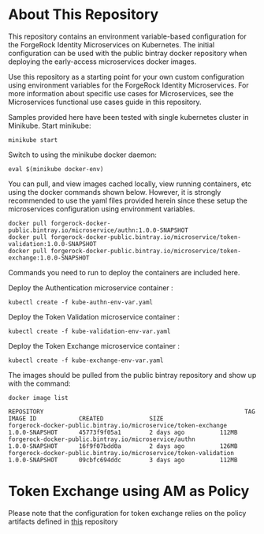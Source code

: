 # About This Repository
This repository contains an environment variable-based configuration for the ForgeRock Identity Microservices on Kubernetes. The initial configuration can be used with the public bintray docker repository when deploying the early-access microservices docker images.

Use this repository as a starting point for your own custom configuration using environment variables for the ForgeRock Identity Microservices. For more information about specific use cases for Microservices, see the Microservices functional use cases guide in this repository.

Samples provided here have been tested with single kubernetes cluster in Minikube. 
Start minikube:
```shell
minikube start
```

Switch to using the minikube docker daemon:
```shell
eval $(minikube docker-env)
```
You can pull, and view images cached locally, view running containers, etc using the docker commands shown below.
However, it is strongly recommended to use the yaml files provided herein since these setup the microservices configuration using environment variables.

```shell
docker pull forgerock-docker-public.bintray.io/microservice/authn:1.0.0-SNAPSHOT
docker pull forgerock-docker-public.bintray.io/microservice/token-validation:1.0.0-SNAPSHOT
docker pull forgerock-docker-public.bintray.io/microservice/token-exchange:1.0.0-SNAPSHOT
```

Commands you need to run to deploy the containers are included here.

Deploy the Authentication microservice container :
```shell
kubectl create -f kube-authn-env-var.yaml
```
Deploy the Token Validation microservice container :
```shell
kubectl create -f kube-validation-env-var.yaml
```
Deploy the Token Exchange microservice container :
```shell
kubectl create -f kube-exchange-env-var.yaml
```

The images should be pulled from the public bintray repository and show up with the command:
```shell
docker image list
```
```
REPOSITORY                                                         TAG                 IMAGE ID            CREATED             SIZE
forgerock-docker-public.bintray.io/microservice/token-exchange     1.0.0-SNAPSHOT      45773f9f05a1        2 days ago          112MB
forgerock-docker-public.bintray.io/microservice/authn              1.0.0-SNAPSHOT      16f9f07bdd0a        2 days ago          126MB
forgerock-docker-public.bintray.io/microservice/token-validation   1.0.0-SNAPSHOT      09cbfc694ddc        3 days ago          112MB
```

# Token Exchange using AM as Policy

Please note that the configuration for token exchange relies on the policy artifacts defined in [this](https://github.com/javedmshah/token-exchange-microservice) repository
